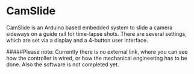 # CamSlide
CamSlide is an Arduino based embedded system to slide a camera sideways on a guide rail for time-lapse shots.
There are several settings, which are set via a display and a 4-button user interface.

#####Please note:
Currently there is no external link, where you can see how the controller is wired, or how the mechanical engineering has to be done.
Also the software is not completed yet.